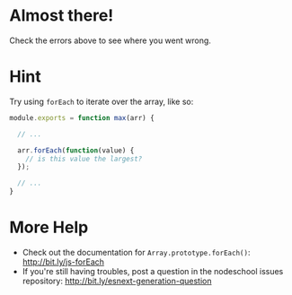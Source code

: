 # Almost there!

Check the errors above to see where you went wrong.

# Hint

Try using `forEach` to iterate over the array, like so:

```js
module.exports = function max(arr) {

  // ...

  arr.forEach(function(value) {
    // is this value the largest?
  });

  // ...
}
```

# More Help

* Check out the documentation for `Array.prototype.forEach()`: http://bit.ly/js-forEach
* If you're still having troubles, post a question in the nodeschool issues repository: http://bit.ly/esnext-generation-question
